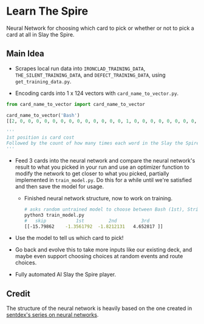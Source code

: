 # Learn The Spire

Neural Network for choosing which card to pick or whether or not to pick a card at all in Slay the Spire.

## Main Idea

- Scrapes local run data into `IRONCLAD_TRAINING_DATA`, `THE_SILENT_TRAINING_DATA`, and `DEFECT_TRAINING_DATA`, using `get_training_data.py`.

- Encoding cards into 1 x 124 vectors with `card_name_to_vector.py`.

```python
from card_name_to_vector import card_name_to_vector

card_name_to_vector('Bash')
[[2, 0, 0, 0, 0, 0, 0, 0, 0, 0, 0, 0, 0, 0, 1, 0, 0, 0, 0, 0, 0, 0, 0, 0, 0, 0, 0, 0, 0, 0, 0, 0, 0, 0, 1, 0, 0, 0, 0, 0, 0, 0, 0, 0, 0, 0, 0, 0, 0, 0, 0, 0, 0, 0, 0, 0, 0, 0, 0, 0, 0, 0, 0, 0, 0, 0, 0, 0, 0, 0, 0, 0, 0, 0, 0, 0, 0, 0, 0, 0, 0, 0, 0, 0, 0, 0, 0, 0, 0, 0, 0, 0, 0, 0, 0, 0, 0, 0, 0, 0, 0, 0, 0, 0, 0, 0, 0, 0, 0, 0, 0, 0, 0, 0, 0, 0, 0, 0, 0, 0, 0, 0, 0, 0, 0, 0, 0, 0, 0, 0, 0, 0, 0, 0, 0, 0, 0, 0, 0, 0, 0, 0, 0, 0, 0, 0, 0, 0, 0, 0, 0, 0, 0, 0, 0, 0, 0, 0, 0, 0, 0, 0, 0, 0, 0, 0, 0, 0, 0, 0, 0, 0, 0, 0, 0, 0, 0, 0, 0, 0, 0, 0, 0, 0, 0, 0, 0, 0, 0, 0, 0, 0, 0, 0, 0, 0, 0, 0, 0, 0, 0, 0, 0, 0, 0, 0, 0, 0, 0, 0, 0, 0, 0, 0, 0, 0, 0, 0, 0, 0, 0, 0, 0, 0, 0, 0, 0, 0, 0, 0, 0, 0, 0, 0]]

'''
1st position is card cost
Followed by the count of how many times each word in the Slay the Spire "vocabulary" shows up within the card
'''
```

- Feed 3 cards into the neural network and compare the neural network's result to what you picked in your run and use an optimizer function to modify the network to get closer to what you picked, partially implemented in `train_model.py`. Do this for a while until we're satisfied and then save the model for usage.

  - Finished neural network structure, now to work on training.
  
    ```bash
    # asks random untrained model to choose between Bash (1st), Strike (2nd), Defend (3rd), and skipping
    python3 train_model.py
    #   skip           1st         2nd         3rd
    [[-15.79862    -1.3561792  -1.8212131   4.652817 ]]
    ```

- Use the model to tell us which card to pick!

- Go back and evolve this to take more inputs like our existing deck, and maybe even support choosing choices at random events and route choices.

- Fully automated AI Slay the Spire player.

## Credit

The structure of the neural network is heavily based on the one created in [sentdex's series on neural networks](https://www.youtube.com/watch?v=oYbVFhK_olY).
